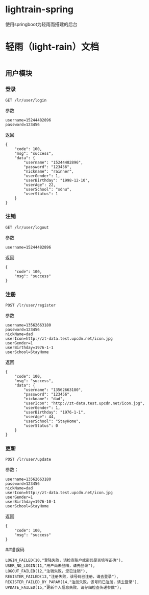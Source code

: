 # lightrain-spring
使用springboot为轻雨而搭建的后台

# 轻雨（light-rain）文档


```

```



## 用户模块



### 登录



```
GET /lr/user/login
```

参数

```
username=15244482896
password=123456
```

返回

```
{
    "code": 100,
    "msg": "success",
    "data": {
        "username": "15244482896",
        "password": "123456",
        "nickname": "rainner",
        "userGender": 1,
        "userBirthday": "1998-12-10",
        "userAge": 22,
        "userSchool": "sdnu",
        "userStatus": 1
    }
}
```



### 注销

```
GET /lr/user/logout
```

参数

```
username=15244482896
```

返回

```
{
    "code": 100,
    "msg": "success"
}
```



### 注册

```
POST /lr/user/register
```

参数

```
username=13562663180
password=123456
nickName=dad
userIcon=http://zt-data.test.upcdn.net/icon.jpg
userGender=1
userBirthday=1976-1-1
userSchool=StayHome
```

返回

```
{
    "code": 100,
    "msg": "success",
    "data": {
        "username": "13562663180",
        "password": "123456",
        "nickname": "dad",
        "userIcon": "http://zt-data.test.upcdn.net/icon.jpg",
        "userGender": 1,
        "userBirthday": "1976-1-1",
        "userAge": 44,
        "userSchool": "StayHome",
        "userStatus": 0
    }
}
```



### 更新

```
POST /lr/user/update
```

参数：

```
username=13562663180
password=123456
nickName=dad
userIcon=http://zt-data.test.upcdn.net/icon.jpg
userGender=1
userBirthday=1976-10-1
userSchool=StayHome
```

返回

```
{
    "code": 100,
    "msg": "success"
}
```





##错误码

```
LOGIN_FAILED(10,"登陆失败，请检查账户或密码是否填写正确"),
USER_NO_LOGIN(11,"用户尚未登陆，请先登录"),
LOGOUT_FAILED(12,"注销失败，您已注销"),
REGISTER_FAILED(13,"注册失败，该号码已注册，请去登录"),
REGISTER_FAILED_BY_PARAM(14,"注册失败，该号码已注册，请去登录"),
UPDATE_FAILED(15,"更新个人信息失败，请仔细检查传递参数");
```



